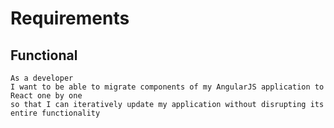 # Requirements

## Functional

```gherkin
As a developer
I want to be able to migrate components of my AngularJS application to React one by one
so that I can iteratively update my application without disrupting its entire functionality
```